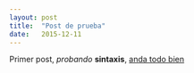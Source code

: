 ```yaml
---
layout: post
title:  "Post de prueba"
date:   2015-12-11
---
```


Primer post, *probando* **sintaxis**, [anda todo bien](se.com)
